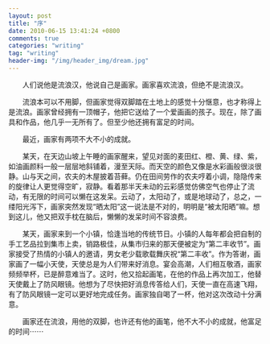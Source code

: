 ```yaml
---
layout: post
title: "序"
date: 2010-06-15 13:41:24 +0800
comments: true
categories: "writing"
tag: "writing"
header-img: "/img/header_img/dream.jpg"
---
```

　　人们说他是流浪汉，他说自己是画家。画家喜欢流浪，但绝不是流浪汉。

　　流浪本可以不用脚，但画家觉得双脚踏在土地上的感觉十分惬意，也才称得上是流浪。画家曾经拥有一顶帽子，他把它送给了一个爱画画的孩子。现在，除了画具和作品，他几乎一无所有了。但至少他还拥有富足的时间。

　　最近，画家有两项不大不小的成就。

<!--more-->

　　某天，在天边山坡上午睡的画家醒来，望见对面的麦田红、橙、黄、绿、紫，如油画颜料一般一层层地斜铺着，漫至天际。而天空的颜色又像是水彩画般很淡很静。山与天之间，农夫的木屋披着苔藓。仍在田间劳作的农夫哼着小调，隐隐传来的旋律让人更觉得空旷，寂静。看着那半天未动的云彩感觉仿佛空气也停止了流动，有无限的时间可以懒在这发呆。云动了，太阳动了，或是地球动了，总之，一缕阳光泻下，画家突然发现“晒太阳”这一说法是不对的，明明是“被太阳晒”嘛。想到这儿，他又把双手枕在脑后，懒懒的发呆时间不容浪费。

　　某天，画家来到一个小镇，恰逢当地的传统节日。小镇的人每年都会把自制的手工艺品拉到集市上卖，销路极佳，从集市归来的那天便被定为“第二丰收节”。画家接受了热情的小镇人的邀请，男女老少载歌载舞庆祝“第二丰收”。作为答谢，画家画了一幅小天使，天使总是为人们带来好消息。宴会高潮，人们相互敬酒，画家频频举杯，已是醉意难当了。这时，他又拾起画笔，在他的作品上再次加工，他替天使戴上了防风眼镜。他想为了尽快把好消息传答给人们，天使一直在高速飞翔，有了防风眼镜一定可以更好地完成任务。画家独自喝了一杯，他对这次改动十分满意。

　　画家还在流浪，用他的双脚，也许还有他的画笔，他不大不小的成就，他富足的时间⋯⋯
